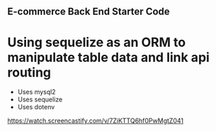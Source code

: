 ## E-commerce Back End Starter Code

# Using sequelize as an ORM to manipulate table data and link api routing
* Uses mysql2
* Uses sequelize
* Uses dotenv

https://watch.screencastify.com/v/7ZiKTTQ6hf0PwMgtZ041